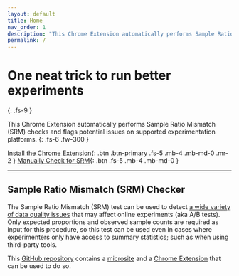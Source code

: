 ```yaml
---
layout: default
title: Home
nav_order: 1
description: "This Chrome Extension automatically performs Sample Ratio Mismatch (SRM) checks and flags potential issues on supported experimentation platforms."
permalink: /
---
```


# One neat trick to run better experiments
{: .fs-9 }

This Chrome Extension automatically performs Sample Ratio Mismatch (SRM) checks and flags potential issues on supported experimentation platforms.
{: .fs-6 .fw-300 }

[Install the Chrome Extension](https://chrome.google.com/webstore/detail/sample-ratio-mismatch-srm/ikielffdbameifemkibfheolelbohipn){: .btn .btn-primary .fs-5 .mb-4 .mb-md-0 .mr-2 } [Manually Check for SRM](https://github.com/lukasvermeer/srm/microsite){: .btn .fs-5 .mb-4 .mb-md-0 }

---

## Sample Ratio Mismatch (SRM) Checker

The Sample Ratio Mismatch (SRM) test can be used to detect [a wide variety of data quality issues](https://dl.acm.org/citation.cfm?id=3330722) that may affect online experiments (aka A/B tests). Only expected proportions and observed sample counts are required as input for this procedure, so this test can be used even in cases where experimenters only have access to summary statistics; such as when using third-party tools.

This [GitHub repository](https://github.com/lukasvermeer/srm) contains a [microsite](https://lukasvermeer.github.io/srm/) and a [Chrome Extension](https://chrome.google.com/webstore/detail/sample-ratio-mismatch-che/ikielffdbameifemkibfheolelbohipn) that can be used to do so.
